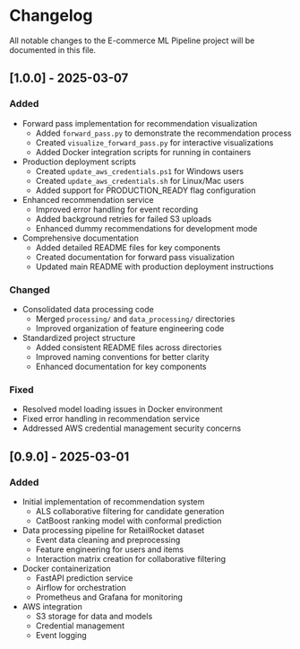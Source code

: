 # Changelog

All notable changes to the E-commerce ML Pipeline project will be documented in this file.

## [1.0.0] - 2025-03-07

### Added
- Forward pass implementation for recommendation visualization
  - Added `forward_pass.py` to demonstrate the recommendation process
  - Created `visualize_forward_pass.py` for interactive visualizations
  - Added Docker integration scripts for running in containers
- Production deployment scripts
  - Created `update_aws_credentials.ps1` for Windows users
  - Created `update_aws_credentials.sh` for Linux/Mac users
  - Added support for PRODUCTION_READY flag configuration
- Enhanced recommendation service
  - Improved error handling for event recording
  - Added background retries for failed S3 uploads
  - Enhanced dummy recommendations for development mode
- Comprehensive documentation
  - Added detailed README files for key components
  - Created documentation for forward pass visualization
  - Updated main README with production deployment instructions

### Changed
- Consolidated data processing code
  - Merged `processing/` and `data_processing/` directories
  - Improved organization of feature engineering code
- Standardized project structure
  - Added consistent README files across directories
  - Improved naming conventions for better clarity
  - Enhanced documentation for key components

### Fixed
- Resolved model loading issues in Docker environment
- Fixed error handling in recommendation service
- Addressed AWS credential management security concerns

## [0.9.0] - 2025-03-01

### Added
- Initial implementation of recommendation system
  - ALS collaborative filtering for candidate generation
  - CatBoost ranking model with conformal prediction
- Data processing pipeline for RetailRocket dataset
  - Event data cleaning and preprocessing
  - Feature engineering for users and items
  - Interaction matrix creation for collaborative filtering
- Docker containerization
  - FastAPI prediction service
  - Airflow for orchestration
  - Prometheus and Grafana for monitoring
- AWS integration
  - S3 storage for data and models
  - Credential management
  - Event logging
